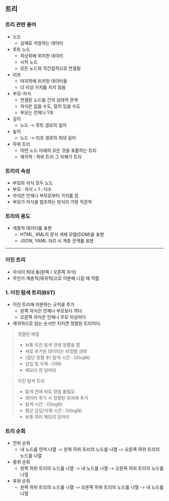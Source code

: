 ## 트리

### 트리 관련 용어
- 노드
  - 실제로 저장하는 데이터
- 루트 노드
  - 최상위에 위치한 데이터
  - 시작 노드
  - 모든 노드와 직간접적으로 연결됨
- 리프
  - 마지막에 위치한 데이터들
  - 더 이상 가지를 치지 않음
- 부모-자식
  - 연결된 노드들 간의 상대적 관계
  - 자식은 없을 수도, 많이 있을 수도
  - 부모는 언제나 1개
- 깊이
  - 노드 -> 루트 경로의 길이
- 높이
  - 노드 -> 리프 경로의 최대 길이
- 하위 트리
  - 어떤 노드 아래의 모든 것을 포홤하는 트리
  - 재귀적 : 하위 트리 그 자체가 트리

### 트리의 속성
- 부모와 자식 모두 노드
- 부모 : 자식 = 1 : 다수
- 자식은 언제나 부모로부터 가지를 침
- 부모가 자식을 참조하는 방식이 가장 직관적

### 트리의 용도
- 계층적 데이터를 표현
  - HTML, XML의 문서 개체 모델(DOM)을 표현
  - JSON, YAML 처리 시 계층 관계를 표현

---

### 이진 트리
- 자식이 최대 둘(왼쪽 / 오른쪽 자식)
- 무언가 계층적(재귀적)으로 이분해 나갈 때 적합

### 1. 이진 탐색 트리(BST)
- 이진 트리에 이분하는 규칙을 추가
  - 왼쪽 자식은 언제나 부모보다 작다
  - 오른쪽 자식은 언제나 무모 이상이다
- 재귀적으로 읽는 순서만 지키면 정렬된 트리이다.

> 정렬된 배열 
> - 보통 이진 탐색 전에 정렬을 함
> - 새로 추가된 데이터는 비정렬 상태
> - (일단 정렬 후) 탐색 시간 : O(logN)
> - 삽입 및 삭제 : O(N)
> - 메모리 한 덩어리  

> 이진 탐색 트리
> - 탐색 전에 따로 정렬 불필요
> - 데이터 추가 시 정렬된 위치에 추가
> - 탐색 시간 : O(logN)
> - 평균 삽입/삭제 시간 : O(logN)
> - 보통 여러 메모리 덩어리

### 트리 순회
- 전위 순회
  - 내 노드를 먼저 나열
  -> 왼쪽 하위 트리의 노드를 나열
  -> 오른쪽 하위 트리의 노드를 나열
- 중위 순회
  - 왼쪽 하위 트리의 노드를 나열
  -> 내 노드를 나열
  -> 오른쪽 하위 트리의 노드를 나열
- 후위 순회
  - 왼쪽 하위 트리의 노드를 나열
  -> 오른쪽 하위 트리의 노드를 나열
  -> 내 노드를 나열
  